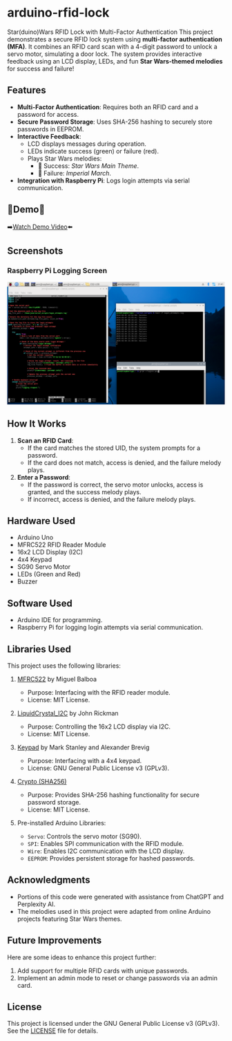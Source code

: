 # arduino-rfid-lock
Star(duino)Wars RFID Lock with Multi-Factor Authentication
This project demonstrates a secure RFID lock system using **multi-factor authentication (MFA)**. It combines an RFID card scan with a 4-digit password to unlock a servo motor, simulating a door lock. The system provides interactive feedback using an LCD display, LEDs, and fun **Star Wars-themed melodies** for success and failure!

## Features
- **Multi-Factor Authentication**: Requires both an RFID card and a password for access.
- **Secure Password Storage**: Uses SHA-256 hashing to securely store passwords in EEPROM.
- **Interactive Feedback**:
  - LCD displays messages during operation.
  - LEDs indicate success (green) or failure (red).
  - Plays Star Wars melodies:
    - 🎵 Success: *Star Wars Main Theme*.
    - 🎵 Failure: *Imperial March*.
- **Integration with Raspberry Pi**: Logs login attempts via serial communication.

## 🌟Demo🌟

➡️[Watch Demo Video](https://drive.google.com/file/d/1FSMnjKZ0sPT7Wx7d6UZlmJyGW3ECMO5l/view?usp=sharing)⬅️ 
 

## Screenshots
### Raspberry Pi Logging Screen
![Raspberry Pi Screen](media/logins.png)

## How It Works
1. **Scan an RFID Card**:
   - If the card matches the stored UID, the system prompts for a password.
   - If the card does not match, access is denied, and the failure melody plays.
2. **Enter a Password**:
   - If the password is correct, the servo motor unlocks, access is granted, and the success melody plays.
   - If incorrect, access is denied, and the failure melody plays.

## Hardware Used
- Arduino Uno
- MFRC522 RFID Reader Module
- 16x2 LCD Display (I2C)
- 4x4 Keypad
- SG90 Servo Motor
- LEDs (Green and Red)
- Buzzer

## Software Used
- Arduino IDE for programming.
- Raspberry Pi for logging login attempts via serial communication.

## Libraries Used
This project uses the following libraries:
1. [MFRC522](https://github.com/miguelbalboa/rfid) by Miguel Balboa  
   - Purpose: Interfacing with the RFID reader module.  
   - License: MIT License.

2. [LiquidCrystal_I2C](https://github.com/johnrickman/LiquidCrystal_I2C) by John Rickman  
   - Purpose: Controlling the 16x2 LCD display via I2C.  
   - License: MIT License.

3. [Keypad](https://playground.arduino.cc/Code/Keypad/) by Mark Stanley and Alexander Brevig  
   - Purpose: Interfacing with a 4x4 keypad.  
   - License: GNU General Public License v3 (GPLv3).

4. [Crypto (SHA256)](https://rweather.github.io/arduinolibs/crypto.html)  
   - Purpose: Provides SHA-256 hashing functionality for secure password storage.  
   - License: MIT License.

5. Pre-installed Arduino Libraries:
   - `Servo`: Controls the servo motor (SG90).  
   - `SPI`: Enables SPI communication with the RFID module.  
   - `Wire`: Enables I2C communication with the LCD display.  
   - `EEPROM`: Provides persistent storage for hashed passwords.

## Acknowledgments
- Portions of this code were generated with assistance from ChatGPT and Perplexity AI.
- The melodies used in this project were adapted from online Arduino projects featuring Star Wars themes.

## Future Improvements
Here are some ideas to enhance this project further:
1. Add support for multiple RFID cards with unique passwords.
2. Implement an admin mode to reset or change passwords via an admin card.

## License
This project is licensed under the GNU General Public License v3 (GPLv3).  
See the [LICENSE](LICENSE) file for details.
